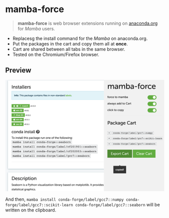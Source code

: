 # mamba-force

> **mamba-force** is web browser extensions running on [anaconda.org](https://anaconda.org/) for *Mamba* users.
- Replacesg the install command for the *Mamba* on anaconda.org.
- Put the packages in the cart and copy them all at **once**.
- Cart are shared between all tabs in the same browser.
- Tested on the Chromium/Firefox browser.

## Preview

![](./doc/example.png)

And then, `mamba install conda-forge/label/gcc7::numpy conda-forge/label/gcc7::scikit-learn conda-forge/label/gcc7::seaborn` will be written on the clipboard.